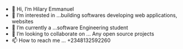 - 👋 Hi, I’m Hilary Emmanuel
- 👀 I’m interested in ...building softwares developing web applications, websites
- 🌱 I’m currently a  ...software Engineering student 
- 💞️ I’m looking to collaborate on ... Any open source projects 
- 📫 How to reach me ...
+2348132592260

<!---
2005Emmanuel/2005Emmanuel is a ✨ special ✨ repository because its `README.md` (this file) appears on your GitHub profile.
You can click the Preview link to take a look at your changes.
--->
